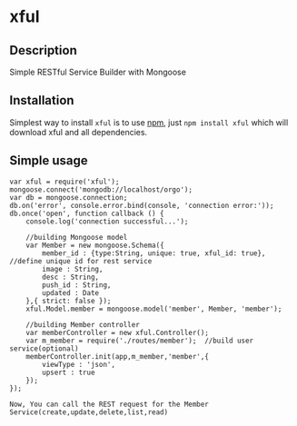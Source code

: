 xful
===========

Description
-----------

Simple RESTful Service Builder with Mongoose

Installation
------------

Simplest way to install `xful` is to use [npm](http://npmjs.org), just `npm
install xful` which will download xful and all dependencies.

Simple usage
-----------

    var xful = require('xful');
    mongoose.connect('mongodb://localhost/orgo');
	var db = mongoose.connection;
	db.on('error', console.error.bind(console, 'connection error:'));
	db.once('open', function callback () {
		console.log('connection successful...');
		
		//building Mongoose model
		var Member = new mongoose.Schema({
			member_id : {type:String, unique: true, xful_id: true},	//define unique id for rest service
			image : String,
			desc : String,
			push_id : String,
			updated : Date
		},{ strict: false });
		xful.Model.member = mongoose.model('member', Member, 'member');
		
		//building Member controller
		var memberController = new xful.Controller();
		var m_member = require('./routes/member');	//build user service(optional)
		memberController.init(app,m_member,'member',{
			viewType : 'json',
			upsert : true
		});
	});
	
	Now, You can call the REST request for the Member Service(create,update,delete,list,read)
	